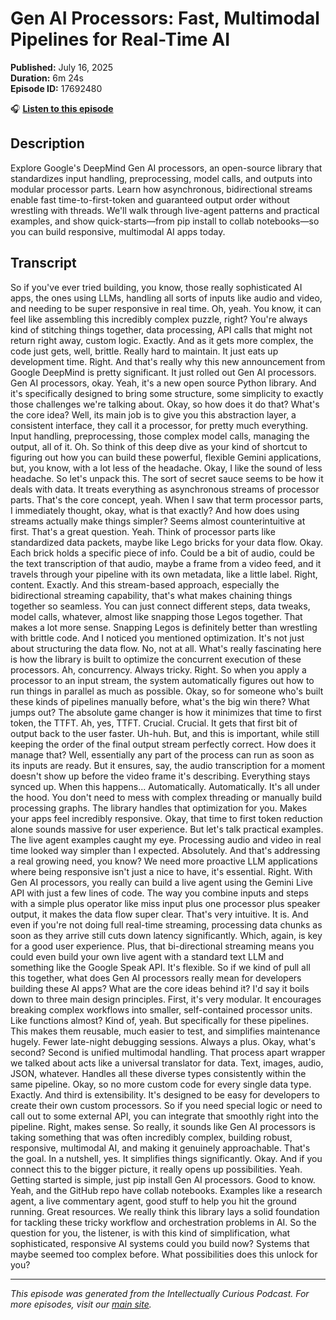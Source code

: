# Gen AI Processors: Fast, Multimodal Pipelines for Real-Time AI

**Published:** July 16, 2025  
**Duration:** 6m 24s  
**Episode ID:** 17692480

🎧 **[Listen to this episode](https://intellectuallycurious.buzzsprout.com/2529712/episodes/17692480-gen-ai-processors-fast-multimodal-pipelines-for-real-time-ai)**

## Description

Explore Google's DeepMind Gen AI processors, an open-source library that standardizes input handling, preprocessing, model calls, and outputs into modular processor parts. Learn how asynchronous, bidirectional streams enable fast time-to-first-token and guaranteed output order without wrestling with threads. We'll walk through live-agent patterns and practical examples, and show quick-starts—from pip install to collab notebooks—so you can build responsive, multimodal AI apps today.

## Transcript

So if you've ever tried building, you know, those really sophisticated AI apps, the ones using LLMs, handling all sorts of inputs like audio and video, and needing to be super responsive in real time. Oh, yeah. You know, it can feel like assembling this incredibly complex puzzle, right? You're always kind of stitching things together, data processing, API calls that might not return right away, custom logic. Exactly. And as it gets more complex, the code just gets, well, brittle. Really hard to maintain. It just eats up development time. Right. And that's really why this new announcement from Google DeepMind is pretty significant. It just rolled out Gen AI processors. Gen AI processors, okay. Yeah, it's a new open source Python library. And it's specifically designed to bring some structure, some simplicity to exactly those challenges we're talking about. Okay, so how does it do that? What's the core idea? Well, its main job is to give you this abstraction layer, a consistent interface, they call it a processor, for pretty much everything. Input handling, preprocessing, those complex model calls, managing the output, all of it. Oh. So think of this deep dive as your kind of shortcut to figuring out how you can build these powerful, flexible Gemini applications, but, you know, with a lot less of the headache. Okay, I like the sound of less headache. So let's unpack this. The sort of secret sauce seems to be how it deals with data. It treats everything as asynchronous streams of processor parts. That's the core concept, yeah. When I saw that term processor parts, I immediately thought, okay, what is that exactly? And how does using streams actually make things simpler? Seems almost counterintuitive at first. That's a great question. Yeah. Think of processor parts like standardized data packets, maybe like Lego bricks for your data flow. Okay. Each brick holds a specific piece of info. Could be a bit of audio, could be the text transcription of that audio, maybe a frame from a video feed, and it travels through your pipeline with its own metadata, like a little label. Right, content. Exactly. And this stream-based approach, especially the bidirectional streaming capability, that's what makes chaining things together so seamless. You can just connect different steps, data tweaks, model calls, whatever, almost like snapping those Legos together. That makes a lot more sense. Snapping Legos is definitely better than wrestling with brittle code. And I noticed you mentioned optimization. It's not just about structuring the data flow. No, not at all. What's really fascinating here is how the library is built to optimize the concurrent execution of these processors. Ah, concurrency. Always tricky. Right. So when you apply a processor to an input stream, the system automatically figures out how to run things in parallel as much as possible. Okay, so for someone who's built these kinds of pipelines manually before, what's the big win there? What jumps out? The absolute game changer is how it minimizes that time to first token, the TTFT. Ah, yes, TTFT. Crucial. Crucial. It gets that first bit of output back to the user faster. Uh-huh. But, and this is important, while still keeping the order of the final output stream perfectly correct. How does it manage that? Well, essentially any part of the process can run as soon as its inputs are ready. But it ensures, say, the audio transcription for a moment doesn't show up before the video frame it's describing. Everything stays synced up. When this happens... Automatically. Automatically. It's all under the hood. You don't need to mess with complex threading or manually build processing graphs. The library handles that optimization for you. Makes your apps feel incredibly responsive. Okay, that time to first token reduction alone sounds massive for user experience. But let's talk practical examples. The live agent examples caught my eye. Processing audio and video in real time looked way simpler than I expected. Absolutely. And that's addressing a real growing need, you know? We need more proactive LLM applications where being responsive isn't just a nice to have, it's essential. Right. With Gen AI processors, you really can build a live agent using the Gemini Live API with just a few lines of code. The way you combine inputs and steps with a simple plus operator like miss input plus one processor plus speaker output, it makes the data flow super clear. That's very intuitive. It is. And even if you're not doing full real-time streaming, processing data chunks as soon as they arrive still cuts down latency significantly. Which, again, is key for a good user experience. Plus, that bi-directional streaming means you could even build your own live agent with a standard text LLM and something like the Google Speak API. It's flexible. So if we kind of pull all this together, what does Gen AI processors really mean for developers building these AI apps? What are the core ideas behind it? I'd say it boils down to three main design principles. First, it's very modular. It encourages breaking complex workflows into smaller, self-contained processor units. Like functions almost? Kind of, yeah. But specifically for these pipelines. This makes them reusable, much easier to test, and simplifies maintenance hugely. Fewer late-night debugging sessions. Always a plus. Okay, what's second? Second is unified multimodal handling. That process apart wrapper we talked about acts like a universal translator for data. Text, images, audio, JSON, whatever. Handles all these diverse types consistently within the same pipeline. Okay, so no more custom code for every single data type. Exactly. And third is extensibility. It's designed to be easy for developers to create their own custom processors. So if you need special logic or need to call out to some external API, you can integrate that smoothly right into the pipeline. Right, makes sense. So really, it sounds like Gen AI processors is taking something that was often incredibly complex, building robust, responsive, multimodal AI, and making it genuinely approachable. That's the goal. In a nutshell, yes. It simplifies things significantly. Okay. And if you connect this to the bigger picture, it really opens up possibilities. Yeah. Getting started is simple, just pip install Gen AI processors. Good to know. Yeah, and the GitHub repo have collab notebooks. Examples like a research agent, a live commentary agent, good stuff to help you hit the ground running. Great resources. We really think this library lays a solid foundation for tackling these tricky workflow and orchestration problems in AI. So the question for you, the listener, is with this kind of simplification, what sophisticated, responsive AI systems could you build now? Systems that maybe seemed too complex before. What possibilities does this unlock for you?

---
*This episode was generated from the Intellectually Curious Podcast. For more episodes, visit our [main site](https://intellectuallycurious.buzzsprout.com).*
